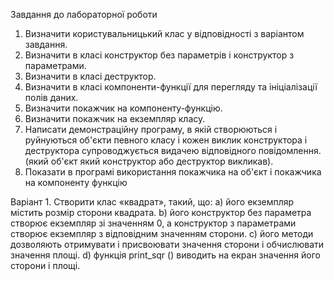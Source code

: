 Завдання до лабораторної роботи
1. Визначити користувальницький клас у відповідності з варіантом
завдання.
2. Визначити в класі конструктор без параметрів і конструктор з
параметрами.
3. Визначити в класі деструктор.
4. Визначити в класі компоненти-функції для перегляду та ініціалізації
полів даних.
5. Визначити покажчик на компоненту-функцію.
6. Визначити покажчик на екземпляр класу.
7. Написати демонстраційну програму, в якій створюються і руйнуються
об'єкти певного класу і кожен виклик конструктора і деструктора
супроводжується видачею відповідного повідомлення. (який об'єкт який
конструктор або деструктор викликав).
8. Показати в програмі використання покажчика на об'єкт і покажчика на
компоненту функцію


Варіант 1.
Створити клас «квадрат», такий, що:
а) його екземпляр містить розмір сторони квадрата.
b) його конструктор без параметра створює екземпляр зі значенням 0, а
конструктор з параметрами створює екземпляр з відповідним значенням
сторони.
c) його методи дозволяють отримувати і присвоювати значення сторони і
обчислювати значення площі.
d) функція print_sqr () виводить на екран значення його сторони і площі.
